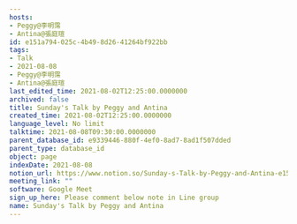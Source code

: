 ```yaml
---
hosts:
- Peggy@李明霈
- Antina@張庭瑄
id: e151a794-025c-4b49-8d26-41264bf922bb
tags:
- Talk
- 2021-08-08
- Peggy@李明霈
- Antina@張庭瑄
last_edited_time: 2021-08-02T12:25:00.0000000
archived: false
title: Sunday's Talk by Peggy and Antina
created_time: 2021-08-02T12:25:00.0000000
language_level: No limit
talktime: 2021-08-08T09:30:00.0000000
parent_database_id: e9339446-880f-4ef0-8ad7-8ad1f507dded
parent_type: database_id
object: page
indexDate: 2021-08-08
notion_url: https://www.notion.so/Sunday-s-Talk-by-Peggy-and-Antina-e151a794025c4b498d2641264bf922bb
meeting_link: ""
software: Google Meet
sign_up_here: Please comment below note in Line group
name: Sunday's Talk by Peggy and Antina
---
```







